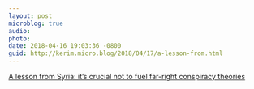 ```yaml
---
layout: post
microblog: true
audio: 
photo: 
date: 2018-04-16 19:03:36 -0800
guid: http://kerim.micro.blog/2018/04/17/a-lesson-from.html
---
```

[A lesson from Syria: it’s crucial not to fuel far-right conspiracy theories](https://www.theguardian.com/commentisfree/2017/nov/15/lesson-from-syria-chemical-weapons-conspiracy-theories-alt-right)
